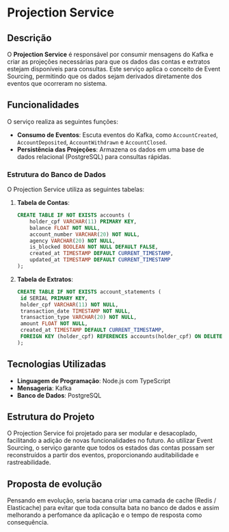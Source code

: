 # Projection Service

## Descrição

O **Projection Service** é responsável por consumir mensagens do Kafka e criar as projeções necessárias para que os dados das contas e extratos estejam disponíveis para consultas. Este serviço aplica o conceito de Event Sourcing, permitindo que os dados sejam derivados diretamente dos eventos que ocorreram no sistema.

## Funcionalidades

O serviço realiza as seguintes funções:

- **Consumo de Eventos**: Escuta eventos do Kafka, como `AccountCreated`, `AccountDeposited`, `AccountWithdrawn` e `AccountClosed`.
- **Persistência das Projeções**: Armazena os dados em uma base de dados relacional (PostgreSQL) para consultas rápidas.

### Estrutura do Banco de Dados

O Projection Service utiliza as seguintes tabelas:

1. **Tabela de Contas**:
   ```sql
   CREATE TABLE IF NOT EXISTS accounts (
       holder_cpf VARCHAR(11) PRIMARY KEY,
       balance FLOAT NOT NULL,
       account_number VARCHAR(20) NOT NULL,
       agency VARCHAR(20) NOT NULL,
       is_blocked BOOLEAN NOT NULL DEFAULT FALSE,
       created_at TIMESTAMP DEFAULT CURRENT_TIMESTAMP,
       updated_at TIMESTAMP DEFAULT CURRENT_TIMESTAMP
   );
   ```
2. **Tabela de Extratos**:

   ```sql
   CREATE TABLE IF NOT EXISTS account_statements (
    id SERIAL PRIMARY KEY,
    holder_cpf VARCHAR(11) NOT NULL,
    transaction_date TIMESTAMP NOT NULL,
    transaction_type VARCHAR(20) NOT NULL,
    amount FLOAT NOT NULL,
    created_at TIMESTAMP DEFAULT CURRENT_TIMESTAMP,
    FOREIGN KEY (holder_cpf) REFERENCES accounts(holder_cpf) ON DELETE CASCADE
   );
   ```

## Tecnologias Utilizadas

- **Linguagem de Programação**: Node.js com TypeScript
- **Mensageria**: Kafka
- **Banco de Dados**: PostgreSQL

## Estrutura do Projeto

O Projection Service foi projetado para ser modular e desacoplado, facilitando a adição de novas funcionalidades no futuro. Ao utilizar Event Sourcing, o serviço garante que todos os estados das contas possam ser reconstruídos a partir dos eventos, proporcionando auditabilidade e rastreabilidade.


## Proposta de evolução

Pensando em evolução, seria bacana criar uma camada de cache (Redis / Elasticache) para evitar que toda consulta bata no banco de dados e assim melhorando a perfomance da aplicação e o tempo de resposta como consequência.